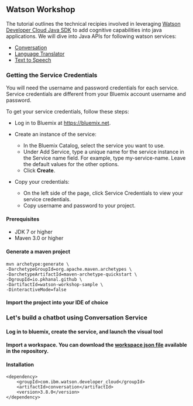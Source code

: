 ## Watson Workshop

The tutorial outlines the technical recipies involved in leveraging [Watson Developer Cloud Java SDK](https://github.com/watson-developer-cloud/java-sdk) to add cognitive capabilities into java applications.
We will dive into Java APIs for following watson services: 
- [Conversation]()
- [Language Translator]()
- [Text to Speech]()

### Getting the Service Credentials
You will need the username and password credentials for each service. Service credentials are different from your Bluemix account username and password.

To get your service credentials, follow these steps:

- Log in to Bluemix at https://bluemix.net.

- Create an instance of the service:

  - In the Bluemix Catalog, select the service you want to use.
  - Under Add Service, type a unique name for the service instance in the Service name field. For example, type my-service-name. Leave the default values for the other options.
  - Click **Create**.
  
- Copy your credentials:
  - On the left side of the page, click Service Credentials to view your service credentials.
  - Copy username and password to your project.

#### Prerequisites
- JDK 7 or higher
- Maven 3.0 or higher

#### Generate a maven project
```
mvn archetype:generate \
-DarchetypeGroupId=org.apache.maven.archetypes \
-DarchetypeArtifactId=maven-archetype-quickstart \
-DgroupId=io.pkhanal.github \
-DartifactId=watson-workshop-sample \
-DinteractiveMode=false
```

#### Import the project into your IDE of choice

### Let's build a chatbot using Conversation Service

#### Log in to bluemix, create the service, and launch the visual tool

#### Import a workspace. You can download the [workspace json file](/data/watson-resource-finder-conversation-workspace.json) available in the repository.

#### Installation
```
<dependency>
	<groupId>com.ibm.watson.developer_cloud</groupId>
	<artifactId>conversation</artifactId>
	<version>3.8.0</version>
</dependency>
```
